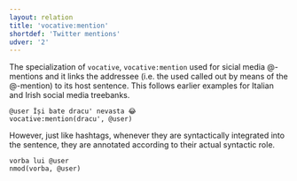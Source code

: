 ```yaml
---
layout: relation
title: 'vocative:mention'
shortdef: 'Twitter mentions'
udver: '2'
---
```


The specialization of `vocative`, `vocative:mention` used for sicial media @-mentions and it links the addressee (i.e. the used called out by means of the @-mention) to its host sentence. This follows earlier examples for Italian and Irish social media treebanks.

~~~ sdparse
@user Își bate dracu' nevasta 😂
vocative:mention(dracu', @user)
~~~

However, just like hashtags, whenever they are syntactically integrated into the sentence, they are annotated according to their actual syntactic role.

~~~ sdparse
vorba lui @user
nmod(vorba, @user)
~~~
<!-- Interlanguage links updated Po 6. listopadu 2023, 21:43:29 CET -->
